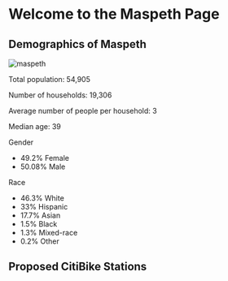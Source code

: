 # Welcome to the Maspeth Page

## Demographics of Maspeth
![maspeth](https://user-images.githubusercontent.com/56621097/69440016-06a2de00-0d16-11ea-9655-1c48d79a9cea.png)

Total population: 54,905

Number of households: 19,306

Average number of people per household: 3

Median age: 39

Gender
* 49.2% Female
* 50.08% Male

Race
* 46.3% White
* 33% Hispanic
* 17.7% Asian
* 1.5% Black
* 1.3% Mixed-race
* 0.2% Other

## Proposed CitiBike Stations
<script src="https://embed.github.com/view/geojson/melody1117/Maspeth/master/MaspethGeojson.geojson" ></script>
